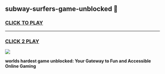 
## subway-surfers-game-unblocked 👋
<h3>
<a href="https://premium.freeplayer.one?title=subway-surfers-game-unblocked&ref=14F">CLICK TO PLAY</a></h3>
<hr>

<h3>
<a href="https://premium.freeplayer.one?title=subway-surfers-game-unblocked&ref=14F">CLICK 2 PLAY</a>
  
</h3>

<a href="https://premium.freeplayer.one?title=subway-surfers-game-unblocked&ref=12F/"><img src="https://clearcache.store/games.png"></a>


**worlds hardest game unblocked: Your Gateway to Fun and Accessible Online Gaming**
